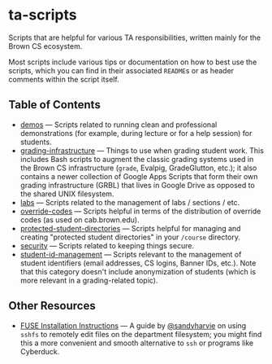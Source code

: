 # ta-scripts
Scripts that are helpful for various TA responsibilities, written mainly for the Brown CS ecosystem.

Most scripts include various tips or documentation on how to best use the scripts, which you can find in their associated `README`s or as header comments within the script itself.

## Table of Contents

* [demos](demos) — Scripts related to running clean and professional demonstrations (for example, during lecture or for a help session) for students.
* [grading-infrastructure](grading-infrastructure) — Things to use when grading student work. This includes Bash scripts to augment the classic grading systems used in the Brown CS infrastructure (`grade`, Evalpig, GradeGlutton, etc.); it also contains a newer collection of Google Apps Scripts that form their own grading infrastructure (GRBL) that lives in Google Drive as opposed to the shared UNIX filesystem.
* [labs](labs) — Scripts related to the management of labs / sections / etc.
* [override-codes](override-codes) — Scripts helpful in terms of the distribution of override codes (as used on cab.brown.edu).
* [protected-student-directories](protected-student-directories) — Scripts helpful for managing and creating "protected student directories" in your `/course` directory.
* [security](security) — Scripts related to keeping things secure.
* [student-id-management](student-id-management) — Scripts relevant to the management of student identifiers (email addresses, CS logins, Banner IDs, etc.). Note that this category doesn't include anonymization of students (which is more relevant in a grading-related topic).

## Other Resources

* [FUSE Installation Instructions](https://github.com/sandyharvie/FUSE-Installation-Instructions/wiki/FUSE-Installation-Instructions) — A guide by [@sandyharvie](https://github.com/sandyharvie) on using `sshfs` to remotely edit files on the department filesystem; you might find this a more convenient and smooth alternative to `ssh` or programs like Cyberduck.
